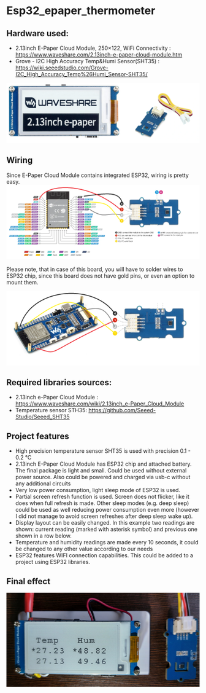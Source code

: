 # Esp32_epaper_thermometer

## Hardware used:
- 2.13inch E-Paper Cloud Module, 250×122, WiFi Connectivity : https://www.waveshare.com/2.13inch-e-paper-cloud-module.htm
- Grove - I2C High Accuracy Temp&Humi Sensor(SHT35) : https://wiki.seeedstudio.com/Grove-I2C_High_Accuracy_Temp%26Humi_Sensor-SHT35/

![hardware.png](images/hardware.png)

## Wiring
Since E-Paper Cloud Module contains integrated ESP32, wiring is  pretty easy.  
![wiring.png](images/wiring.png)

Please note, that in case of this board, you will have to solder wires to ESP32 chip, since this board does not have gold pins, or even an option to mount them.  

![wiring2.png](images/wiring2.png)


## Required libraries sources:
- 2.13inch e-Paper Cloud Module : https://www.waveshare.com/wiki/2.13inch_e-Paper_Cloud_Module
- Temperature sensor STH35: https://github.com/Seeed-Studio/Seeed_SHT35

## Project features
- High precision temperature sensor SHT35 is used with precision 0.1 - 0.2 °C
- 2.13inch E-Paper Cloud Module has ESP32 chip and attached battery. The final package is light and small. 
Could be used without external power source. Also could be powered and charged via usb-c without any additional circuits  
- Very low power consumption, light sleep mode of ESP32 is used. 
- Partial screen refresh function is used. Screen does not flicker, like it does when full refresh is made. 
Other sleep modes (e.g. deep sleep) could be used as well reducing power consumption even more (however I did not manage to avoid screen refreshes after deep sleep wake up).
- Display layout can be easily changed. In this example two readings are shown: current reading (marked with asterisk symbol) and previous one shown in a row below.
- Temperature and humidity readings are made every 10 seconds, it could be changed to any other value according to our needs
- ESP32 features WIFI connection capabilities. This could be added to a project using ESP32 libraries.

## Final effect

![hardware-final.png](images/hardware-final.png)